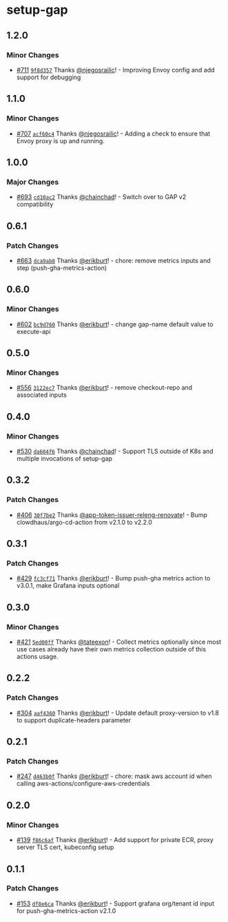 # setup-gap

## 1.2.0

### Minor Changes

- [#711](https://github.com/smartcontractkit/.github/pull/711)
  [`9f8d357`](https://github.com/smartcontractkit/.github/commit/9f8d357c514dbcb16a1c2cbac592d540c419d861)
  Thanks [@njegosrailic](https://github.com/njegosrailic)! - Improving Envoy
  config and add support for debugging

## 1.1.0

### Minor Changes

- [#707](https://github.com/smartcontractkit/.github/pull/707)
  [`acf60c4`](https://github.com/smartcontractkit/.github/commit/acf60c433f412c1a671ddd014e1d699379b8292f)
  Thanks [@njegosrailic](https://github.com/njegosrailic)! - Adding a check to
  ensure that Envoy proxy is up and running.

## 1.0.0

### Major Changes

- [#693](https://github.com/smartcontractkit/.github/pull/693)
  [`cd10ac2`](https://github.com/smartcontractkit/.github/commit/cd10ac239d5332f3a5333940dfa449b953157cb4)
  Thanks [@chainchad](https://github.com/chainchad)! - Switch over to GAP v2
  compatibility

## 0.6.1

### Patch Changes

- [#663](https://github.com/smartcontractkit/.github/pull/663)
  [`dca9ab8`](https://github.com/smartcontractkit/.github/commit/dca9ab89d734e82738b8aa52bd25d09b205ec6ee)
  Thanks [@erikburt](https://github.com/erikburt)! - chore: remove metrics
  inputs and step (push-gha-metrics-action)

## 0.6.0

### Minor Changes

- [#602](https://github.com/smartcontractkit/.github/pull/602)
  [`bc9d760`](https://github.com/smartcontractkit/.github/commit/bc9d760f88d43fc542d2a293a351be14c1638c43)
  Thanks [@erikburt](https://github.com/erikburt)! - change gap-name default
  value to execute-api

## 0.5.0

### Minor Changes

- [#556](https://github.com/smartcontractkit/.github/pull/556)
  [`3122ec7`](https://github.com/smartcontractkit/.github/commit/3122ec73740f8afec38aa86ea1ed74e1e2bcd24e)
  Thanks [@erikburt](https://github.com/erikburt)! - remove checkout-repo and
  associated inputs

## 0.4.0

### Minor Changes

- [#530](https://github.com/smartcontractkit/.github/pull/530)
  [`da604f6`](https://github.com/smartcontractkit/.github/commit/da604f6c0abc8717f2c4b97a07c22aff5e3d8481)
  Thanks [@chainchad](https://github.com/chainchad)! - Support TLS outside of
  K8s and multiple invocations of setup-gap

## 0.3.2

### Patch Changes

- [#406](https://github.com/smartcontractkit/.github/pull/406)
  [`30f7be2`](https://github.com/smartcontractkit/.github/commit/30f7be2f91647556242d22572c4d47198f17e367)
  Thanks
  [@app-token-issuer-releng-renovate](https://github.com/apps/app-token-issuer-releng-renovate)! -
  Bump clowdhaus/argo-cd-action from v2.1.0 to v2.2.0

## 0.3.1

### Patch Changes

- [#429](https://github.com/smartcontractkit/.github/pull/429)
  [`fc3cf71`](https://github.com/smartcontractkit/.github/commit/fc3cf71f41e6bcdedf28f9d04058343bb66206d5)
  Thanks [@erikburt](https://github.com/erikburt)! - Bump push-gha metrics
  action to v3.0.1, make Grafana inputs optional

## 0.3.0

### Minor Changes

- [#421](https://github.com/smartcontractkit/.github/pull/421)
  [`5ed00ff`](https://github.com/smartcontractkit/.github/commit/5ed00ff078bcdb84312e7066c600c030f1222f71)
  Thanks [@tateexon](https://github.com/tateexon)! - Collect metrics optionally
  since most use cases already have their own metrics collection outside of this
  actions usage.

## 0.2.2

### Patch Changes

- [#304](https://github.com/smartcontractkit/.github/pull/304)
  [`aaf4360`](https://github.com/smartcontractkit/.github/commit/aaf4360a39694e25c0a540afcbbdbaa9b439a4f4)
  Thanks [@erikburt](https://github.com/erikburt)! - Update default
  proxy-version to v1.8 to support duplicate-headers parameter

## 0.2.1

### Patch Changes

- [#247](https://github.com/smartcontractkit/.github/pull/247)
  [`d463b0f`](https://github.com/smartcontractkit/.github/commit/d463b0fec6024b2a0eb7502e2fa5917bd1c6c15e)
  Thanks [@erikburt](https://github.com/erikburt)! - chore: mask aws account id
  when calling aws-actions/configure-aws-credentials

## 0.2.0

### Minor Changes

- [#139](https://github.com/smartcontractkit/.github/pull/139)
  [`f86c6af`](https://github.com/smartcontractkit/.github/commit/f86c6afb4b652c26a993bb5d5af914fa235c80fb)
  Thanks [@erikburt](https://github.com/erikburt)! - Add support for private
  ECR, proxy server TLS cert, kubeconfig setup

## 0.1.1

### Patch Changes

- [#153](https://github.com/smartcontractkit/.github/pull/153)
  [`df8e6ca`](https://github.com/smartcontractkit/.github/commit/df8e6cab6b0aa2f152575d5f7aade5e712a53b86)
  Thanks [@erikburt](https://github.com/erikburt)! - Support grafana org/tenant
  id input for push-gha-metrics-action v2.1.0
